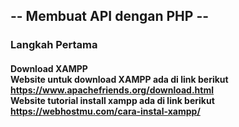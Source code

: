 <h2> -- Membuat API dengan PHP -- </h2>
<h3> Langkah Pertama </h3>
<h4> 
    Download XAMPP <br> 
    Website untuk download XAMPP ada di link berikut <br>
    <a href = https://www.apachefriends.org/download.html>https://www.apachefriends.org/download.html</a> <br>
    Website tutorial install xampp ada di link berikut <br>
    <a href = https://webhostmu.com/cara-instal-xampp/>https://webhostmu.com/cara-instal-xampp/</a> <br>
</h4>
